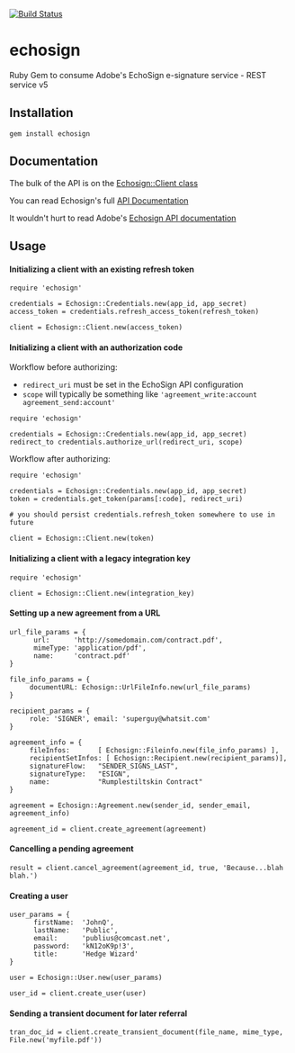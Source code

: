 [![Build Status](https://travis-ci.org/chamberflag/echosign.svg?branch=master)](https://travis-ci.org/chamberflag/echosign)

echosign
===========

Ruby Gem to consume Adobe's EchoSign e-signature service - REST service v5

## Installation

```
gem install echosign
```

## Documentation

The bulk of the API is on the [Echosign::Client class](http://rdoc.info/github/chamberflag/echosign/frames/Echosign/Client)

You can read Echosign's full [API Documentation](http://rdoc.info/github/chamberflag/echosign/frames)

It wouldn't hurt to read Adobe's [Echosign API documentation](https://secure.echosign.com/public/docs/restapi/v5)

## Usage

#### Initializing a client with an existing refresh token

```
require 'echosign'

credentials = Echosign::Credentials.new(app_id, app_secret)
access_token = credentials.refresh_access_token(refresh_token)

client = Echosign::Client.new(access_token)
```

#### Initializing a client with an authorization code

Workflow before authorizing:
- `redirect_uri` must be set in the EchoSign API configuration
- `scope` will typically be something like `'agreement_write:account agreement_send:account'`

```
require 'echosign'

credentials = Echosign::Credentials.new(app_id, app_secret)
redirect_to credentials.authorize_url(redirect_uri, scope)
```

Workflow after authorizing:
```
require 'echosign'

credentials = Echosign::Credentials.new(app_id, app_secret)
token = credentials.get_token(params[:code], redirect_uri)

# you should persist credentials.refresh_token somewhere to use in future

client = Echosign::Client.new(token)
```

#### Initializing a client with a legacy integration key

```
require 'echosign'

client = Echosign::Client.new(integration_key)
```

#### Setting up a new agreement from a URL 

```
url_file_params = {
      url:      'http://somedomain.com/contract.pdf',
      mimeType: 'application/pdf',
      name:     'contract.pdf'
}

file_info_params = {
     documentURL: Echosign::UrlFileInfo.new(url_file_params) 
}

recipient_params = {
     role: 'SIGNER', email: 'superguy@whatsit.com'
}

agreement_info = {
     fileInfos:       [ Echosign::Fileinfo.new(file_info_params) ],
     recipientSetInfos: [ Echosign::Recipient.new(recipient_params)],
     signatureFlow:   "SENDER_SIGNS_LAST",
     signatureType:   "ESIGN",
     name:            "Rumplestiltskin Contract"
}

agreement = Echosign::Agreement.new(sender_id, sender_email, agreement_info) 

agreement_id = client.create_agreement(agreement)
```

#### Cancelling a pending agreement
```
result = client.cancel_agreement(agreement_id, true, 'Because...blah blah.')
```

#### Creating a user
```
user_params = {
      firstName:  'JohnQ',
      lastName:   'Public',
      email:      'publius@comcast.net',
      password:   'kN12oK9p!3',
      title:      'Hedge Wizard'
}

user = Echosign::User.new(user_params)

user_id = client.create_user(user)
```

#### Sending a transient document for later referral
```
tran_doc_id = client.create_transient_document(file_name, mime_type, File.new('myfile.pdf'))
```

